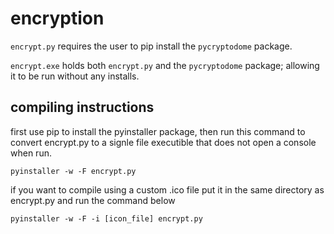 # encryption

`encrypt.py` requires the user to pip install the `pycryptodome` package. 

`encrypt.exe` holds both `encrypt.py` and the `pycryptodome` package; allowing it to be run without any installs.


## compiling instructions

first use pip to install the pyinstaller package, then run this command to convert encrypt.py to a signle file executible that does not open a console when run.


`pyinstaller -w -F encrypt.py`


if you want to compile using a custom .ico file put it in the same directory as encrypt.py and run the command below


`pyinstaller -w -F -i [icon_file] encrypt.py`
